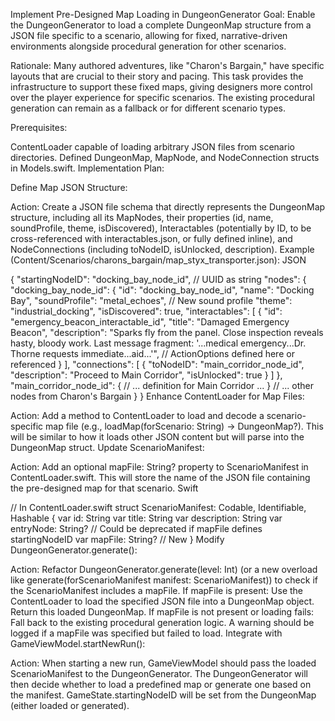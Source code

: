 Implement Pre-Designed Map Loading in DungeonGenerator
Goal: Enable the DungeonGenerator to load a complete DungeonMap structure from a JSON file specific to a scenario, allowing for fixed, narrative-driven environments alongside procedural generation for other scenarios.

Rationale: Many authored adventures, like "Charon's Bargain," have specific layouts that are crucial to their story and pacing. This task provides the infrastructure to support these fixed maps, giving designers more control over the player experience for specific scenarios. The existing procedural generation can remain as a fallback or for different scenario types.

Prerequisites:

ContentLoader capable of loading arbitrary JSON files from scenario directories.
Defined DungeonMap, MapNode, and NodeConnection structs in Models.swift.
Implementation Plan:

Define Map JSON Structure:

Action: Create a JSON file schema that directly represents the DungeonMap structure, including all its MapNodes, their properties (id, name, soundProfile, theme, isDiscovered), Interactables (potentially by ID, to be cross-referenced with interactables.json, or fully defined inline), and NodeConnections (including toNodeID, isUnlocked, description).
Example (Content/Scenarios/charons_bargain/map_styx_transporter.json):
JSON

{
  "startingNodeID": "docking_bay_node_id", // UUID as string
  "nodes": {
    "docking_bay_node_id": {
      "id": "docking_bay_node_id",
      "name": "Docking Bay",
      "soundProfile": "metal_echoes", // New sound profile
      "theme": "industrial_docking",
      "isDiscovered": true,
      "interactables": [
        {
          "id": "emergency_beacon_interactable_id",
          "title": "Damaged Emergency Beacon",
          "description": "Sparks fly from the panel. Close inspection reveals hasty, bloody work. Last message fragment: '...medical emergency...Dr. Thorne requests immediate...aid...'",
          // ActionOptions defined here or referenced
        }
      ],
      "connections": [
        {
          "toNodeID": "main_corridor_node_id",
          "description": "Proceed to Main Corridor",
          "isUnlocked": true
        }
      ]
    },
    "main_corridor_node_id": {
      // ... definition for Main Corridor ...
    }
    // ... other nodes from Charon's Bargain
  }
}
Enhance ContentLoader for Map Files:

Action: Add a method to ContentLoader to load and decode a scenario-specific map file (e.g., loadMap(forScenario: String) -> DungeonMap?). This will be similar to how it loads other JSON content but will parse into the DungeonMap struct.
Update ScenarioManifest:

Action: Add an optional mapFile: String? property to ScenarioManifest in ContentLoader.swift. This will store the name of the JSON file containing the pre-designed map for that scenario.
Swift

// In ContentLoader.swift
struct ScenarioManifest: Codable, Identifiable, Hashable {
    var id: String
    var title: String
    var description: String
    var entryNode: String? // Could be deprecated if mapFile defines startingNodeID
    var mapFile: String?   // New
}
Modify DungeonGenerator.generate():

Action: Refactor DungeonGenerator.generate(level: Int) (or a new overload like generate(forScenarioManifest manifest: ScenarioManifest)) to check if the ScenarioManifest includes a mapFile.
If mapFile is present:
Use the ContentLoader to load the specified JSON file into a DungeonMap object.
Return this loaded DungeonMap.
If mapFile is not present or loading fails:
Fall back to the existing procedural generation logic.
A warning should be logged if a mapFile was specified but failed to load.
Integrate with GameViewModel.startNewRun():

Action: When starting a new run, GameViewModel should pass the loaded ScenarioManifest to the DungeonGenerator.
The DungeonGenerator will then decide whether to load a predefined map or generate one based on the manifest.
GameState.startingNodeID will be set from the DungeonMap (either loaded or generated).